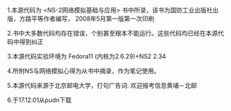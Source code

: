 1.本源代码为 <NS-2网络模拟基础与应用> 书中所录，该书为国防工业出版社出版，方路平等作者编写， 2008年5月第一版第一次印刷

2.书中大多数代码均存在错误，个别甚至根本不能运行。这些代码均已经在本源代码中得到纠正

3.本源代码实验环境为 Fedora11 (内核为2.6.29)+NS2 2.34

4.所附NS与网络模拟心得为从书中摘录，作为笔记使用。

5.本源代码来源于北京邮电大学，打句广告词: 欢迎报考信息黄埔－北邮

6.于17.12.01从pudn下载
